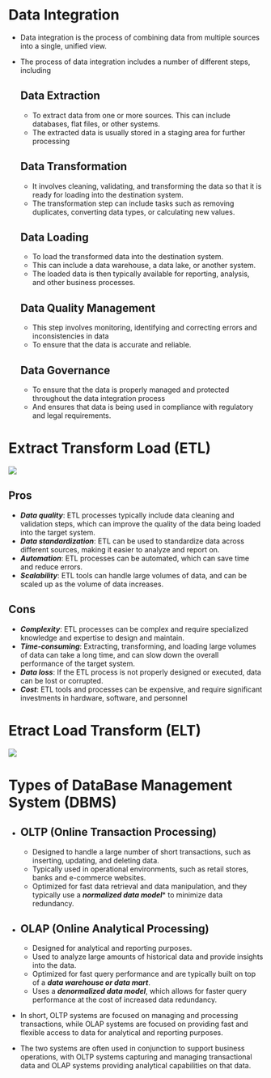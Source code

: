 # Data Integration
- Data integration is the process of combining data from multiple sources into a single, unified view. 
- The process of data integration includes a number of different steps, including
  ## Data Extraction
    - To extract data from one or more sources. This can include databases, flat files, or other systems.
    - The extracted data is usually stored in a staging area for further processing

  ## Data Transformation
    - It involves cleaning, validating, and transforming the data so that it is ready for loading into the destination system.
    - The transformation step can include tasks such as removing duplicates, converting data types, or calculating new values.

  ## Data Loading
    - To load the transformed data into the destination system. 
    - This can include a data warehouse, a data lake, or another system. 
    - The loaded data is then typically available for reporting, analysis, and other business processes.

  ## Data Quality Management
    - This step involves monitoring, identifying and correcting errors and inconsistencies in data
    - To ensure that the data is accurate and reliable.
  
  ## Data Governance
    - To ensure that the data is properly managed and protected throughout the data integration process
    - And ensures that data is being used in compliance with regulatory and legal requirements.

# Extract Transform Load (ETL)
<img src='https://panoply.io/uploads/versions/diagram4---x----750-328x---.jpg'>

  ## Pros

  - ***Data quality***: ETL processes typically include data cleaning and validation steps, which can improve the quality of the data being loaded into the target system.
  - ***Data standardization***: ETL can be used to standardize data across different sources, making it easier to analyze and report on.
  - ***Automation***: ETL processes can be automated, which can save time and reduce errors.
  - ***Scalability***: ETL tools can handle large volumes of data, and can be scaled up as the volume of data increases.

## Cons

- ***Complexity***: ETL processes can be complex and require specialized knowledge and expertise to design and maintain.
- ***Time-consuming***: Extracting, transforming, and loading large volumes of data can take a long time, and can slow down the overall performance of the target system.
- ***Data loss***: If the ETL process is not properly designed or executed, data can be lost or corrupted.
- ***Cost***: ETL tools and processes can be expensive, and require significant investments in hardware, software, and personnel

 
# Etract Load Transform (ELT)
<img src='https://miro.medium.com/max/640/1*UAbW9DFAtSOqnz9-Mt2RSA.webp'>

# Types of DataBase Management System (DBMS)
- 
    ## OLTP (Online Transaction Processing)
    - Designed to handle a large number of short transactions, such as inserting, updating, and deleting data. 
    - Typically used in operational environments, such as retail stores, banks and e-commerce websites. 
    - Optimized for fast data retrieval and data manipulation, and they typically use a ***normalized data model**** to minimize data redundancy.

-
  ## OLAP (Online Analytical Processing)
    - Designed for analytical and reporting purposes.
    - Used to analyze large amounts of historical data and provide insights into the data. 
    - Optimized for fast query performance and are typically built on top of a ***data warehouse or data mart***. 
    - Uses a ***denormalized data model***, which allows for faster query performance at the cost of increased data redundancy.

- In short, OLTP systems are focused on managing and processing transactions, while OLAP systems are focused on providing fast and flexible access to data for analytical and reporting purposes. 
- The two systems are often used in conjunction to support business operations, with OLTP systems capturing and managing transactional data and OLAP systems providing analytical capabilities on that data.




